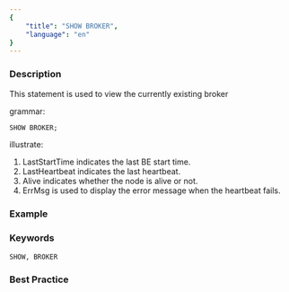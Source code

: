 ```yaml
---
{
    "title": "SHOW BROKER",
    "language": "en"
}
---
```


<!--
Licensed to the Apache Software Foundation (ASF) under one
or more contributor license agreements.  See the NOTICE file
distributed with this work for additional information
regarding copyright ownership.  The ASF licenses this file
to you under the Apache License, Version 2.0 (the
"License"); you may not use this file except in compliance
with the License.  You may obtain a copy of the License at

  http://www.apache.org/licenses/LICENSE-2.0

Unless required by applicable law or agreed to in writing,
software distributed under the License is distributed on an
"AS IS" BASIS, WITHOUT WARRANTIES OR CONDITIONS OF ANY
KIND, either express or implied.  See the License for the
specific language governing permissions and limitations
under the License.
-->



### Description

This statement is used to view the currently existing broker

grammar:

```sql
SHOW BROKER;
```

illustrate:

1. LastStartTime indicates the last BE start time.
2. LastHeartbeat indicates the last heartbeat.
3.  Alive indicates whether the node is alive or not.
4.  ErrMsg is used to display the error message when the heartbeat fails.

### Example

### Keywords

    SHOW, BROKER

### Best Practice

